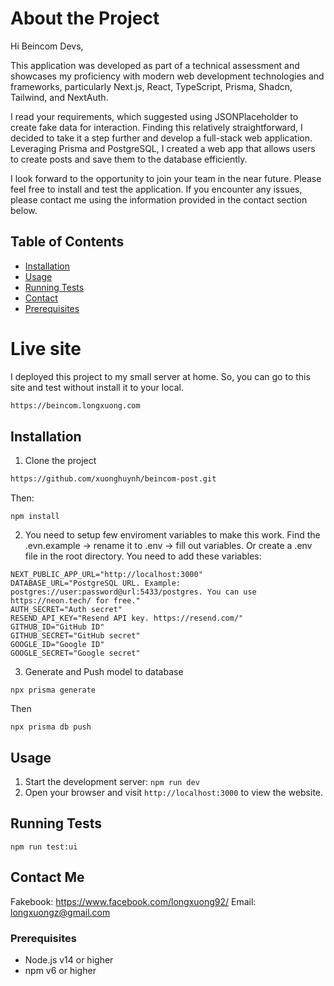 # About the Project

Hi Beincom Devs,

This application was developed as part of a technical assessment and showcases my proficiency with modern web development technologies and frameworks, particularly Next.js, React, TypeScript, Prisma, Shadcn, Tailwind, and NextAuth.

I read your requirements, which suggested using JSONPlaceholder to create fake data for interaction. Finding this relatively straightforward, I decided to take it a step further and develop a full-stack web application. Leveraging Prisma and PostgreSQL, I created a web app that allows users to create posts and save them to the database efficiently.

I look forward to the opportunity to join your team in the near future. Please feel free to install and test the application. If you encounter any issues, please contact me using the information provided in the contact section below.

## Table of Contents

- [Installation](#installation)
- [Usage](#Usage)
- [Running Tests](#running-tests)
- [Contact](#contact)
- [Prerequisites](#Prerequisites)

# Live site

I deployed this project to my small server at home. So, you can go to this site and test without install it to your local.

```bash
https://beincom.longxuong.com
```

## Installation

1. Clone the project
```bash
https://github.com/xuonghuynh/beincom-post.git
```

Then:

```
npm install
```

2. You need to setup few enviroment variables to make this work. Find the .evn.example -> rename it to .env -> fill out variables. Or create a .env file in the root directory. You need to add these variables:

```
NEXT_PUBLIC_APP_URL="http://localhost:3000"
DATABASE_URL="PostgreSQL URL. Example: postgres://user:password@url:5433/postgres. You can use https://neon.tech/ for free."
AUTH_SECRET="Auth secret"
RESEND_API_KEY="Resend API key. https://resend.com/"
GITHUB_ID="GitHub ID"
GITHUB_SECRET="GitHub secret"
GOOGLE_ID="Google ID"
GOOGLE_SECRET="Google secret"
```

3. Generate and Push model to database

```
npx prisma generate
```
Then
```
npx prisma db push
```

## Usage

1. Start the development server: `npm run dev`
2. Open your browser and visit `http://localhost:3000` to view the website.

## Running Tests

```
npm run test:ui
```

## Contact Me

Fakebook: https://www.facebook.com/longxuong92/
Email: longxuongz@gmail.com

### Prerequisites

- Node.js v14 or higher
- npm v6 or higher
